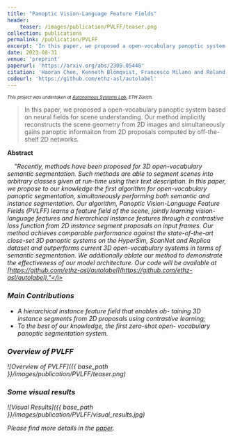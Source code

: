 ```yaml
---
title: "Panoptic Vision-Language Feature Fields"
header:
    teaser: /images/publication/PVLFF/teaser.png
collection: publications
permalink: /publication/PVLFF
excerpt: 'In this paper, we proposed a open-vocabulary panoptic system based on neural fields for scene understanding. Our method implicitly reconstructs the scene geometry from 2D images and simultaneously gains panoptic informaiton from 2D proposals computed by off-the-shelf 2D networks.'
date: 2023-08-31
venue: 'preprint'
paperurl: 'https://arxiv.org/abs/2309.05448'
citation: 'Haoran Chen, Kenneth Blomqvist, Francesco Milano and Roland Siegwart. &quot;Panoptic Vision-Language Feature Fields.&quot; <i>preprint</i>. 2023'
codeurl: 'https://github.com/ethz-asl/autolabel'
---
```


<font size="1"><i>This project was undertaken at <a href="https://asl.ethz.ch/">Autonomous Systems Lab</a>, ETH Zürich.</i></font>

> In this paper, we proposed a open-vocabulary panoptic system based on neural fields for scene understanding. Our method implicitly reconstructs the scene geometry from 2D images and simultaneously gains panoptic informaiton from 2D proposals computed by off-the-shelf 2D networks.

**Abstract**

&nbsp;&nbsp;&nbsp;&nbsp;<i>"Recently, methods have been proposed for 3D open-vocabulary semantic segmentation. Such methods are able to segment scenes into arbitrary classes given at run-time using their text description. In this paper, we propose to our knowledge the first algorithm for open-vocabulary panoptic segmentation, simultaneously performing both semantic and instance segmentation. Our algorithm, Panoptic Vision-Language Feature Fields (PVLFF) learns a feature field of the scene, jointly learning vision-language features and hierarchical instance features through a contrastive loss function from 2D instance segment proposals on input frames. Our method achieves comparable performance against the state-of-the-art close-set 3D panoptic systems on the HyperSim, ScanNet and Replica dataset and outperforms current 3D open-vocabulary systems in terms of semantic segmentation. We additionally ablate our method to demonstrate the effectiveness of our model architecture. Our code will be available at [https://github.com/ethz-asl/autolabel](https://github.com/ethz-asl/autolabel)."</i>


### Main Contributions
* A hierarchical instance feature field that enables ob- taining 3D instance segments from 2D proposals using contrastive learning;
* To the best of our knowledge, the first zero-shot open- vocabulary panoptic segmentation system.

### Overview of PVLFF
![Overview of PVLFF]({{ base_path }}/images/publication/PVLFF/teaser.png)

### Some visual results
![Visual Results]({{ base_path }}/images/publication/PVLFF/visual_results.jpg)

Please find more details in the [paper](https://arxiv.org/abs/2309.05448).
